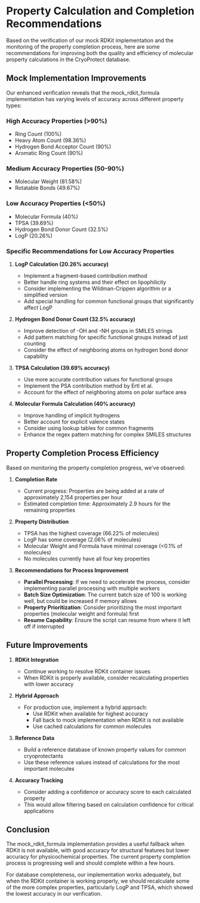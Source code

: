 # Property Calculation and Completion Recommendations

Based on the verification of our mock RDKit implementation and the monitoring of the property completion process, here are some recommendations for improving both the quality and efficiency of molecular property calculations in the CryoProtect database.

## Mock Implementation Improvements

Our enhanced verification reveals that the mock_rdkit_formula implementation has varying levels of accuracy across different property types:

### High Accuracy Properties (>90%)
- Ring Count (100%)
- Heavy Atom Count (98.36%)
- Hydrogen Bond Acceptor Count (90%)
- Aromatic Ring Count (90%)

### Medium Accuracy Properties (50-90%)
- Molecular Weight (81.58%)
- Rotatable Bonds (49.67%)

### Low Accuracy Properties (<50%)
- Molecular Formula (40%)
- TPSA (39.69%)
- Hydrogen Bond Donor Count (32.5%)
- LogP (20.26%)

### Specific Recommendations for Low Accuracy Properties

1. **LogP Calculation (20.26% accuracy)**
   - Implement a fragment-based contribution method
   - Better handle ring systems and their effect on lipophilicity
   - Consider implementing the Wildman-Crippen algorithm or a simplified version
   - Add special handling for common functional groups that significantly affect LogP

2. **Hydrogen Bond Donor Count (32.5% accuracy)**
   - Improve detection of -OH and -NH groups in SMILES strings
   - Add pattern matching for specific functional groups instead of just counting
   - Consider the effect of neighboring atoms on hydrogen bond donor capability

3. **TPSA Calculation (39.69% accuracy)**
   - Use more accurate contribution values for functional groups
   - Implement the PSA contribution method by Ertl et al.
   - Account for the effect of neighboring atoms on polar surface area

4. **Molecular Formula Calculation (40% accuracy)**
   - Improve handling of implicit hydrogens
   - Better account for explicit valence states
   - Consider using lookup tables for common fragments
   - Enhance the regex pattern matching for complex SMILES structures

## Property Completion Process Efficiency

Based on monitoring the property completion progress, we've observed:

1. **Completion Rate**
   - Current progress: Properties are being added at a rate of approximately 2,154 properties per hour
   - Estimated completion time: Approximately 2.9 hours for the remaining properties

2. **Property Distribution**
   - TPSA has the highest coverage (66.22% of molecules)
   - LogP has some coverage (2.06% of molecules)
   - Molecular Weight and Formula have minimal coverage (<0.1% of molecules)
   - No molecules currently have all four key properties

3. **Recommendations for Process Improvement**
   - **Parallel Processing**: If we need to accelerate the process, consider implementing parallel processing with multiple workers
   - **Batch Size Optimization**: The current batch size of 100 is working well, but could be increased if memory allows
   - **Property Prioritization**: Consider prioritizing the most important properties (molecular weight and formula) first
   - **Resume Capability**: Ensure the script can resume from where it left off if interrupted

## Future Improvements

1. **RDKit Integration**
   - Continue working to resolve RDKit container issues
   - When RDKit is properly available, consider recalculating properties with lower accuracy
   
2. **Hybrid Approach**
   - For production use, implement a hybrid approach:
     - Use RDKit when available for highest accuracy
     - Fall back to mock implementation when RDKit is not available
     - Use cached calculations for common molecules

3. **Reference Data**
   - Build a reference database of known property values for common cryoprotectants
   - Use these reference values instead of calculations for the most important molecules

4. **Accuracy Tracking**
   - Consider adding a confidence or accuracy score to each calculated property
   - This would allow filtering based on calculation confidence for critical applications

## Conclusion

The mock_rdkit_formula implementation provides a useful fallback when RDKit is not available, with good accuracy for structural features but lower accuracy for physicochemical properties. The current property completion process is progressing well and should complete within a few hours.

For database completeness, our implementation works adequately, but when the RDKit container is working properly, we should recalculate some of the more complex properties, particularly LogP and TPSA, which showed the lowest accuracy in our verification.